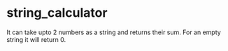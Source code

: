 # string_calculator
It can take upto 2 numbers as a string and returns their sum. For an empty string it will return 0.